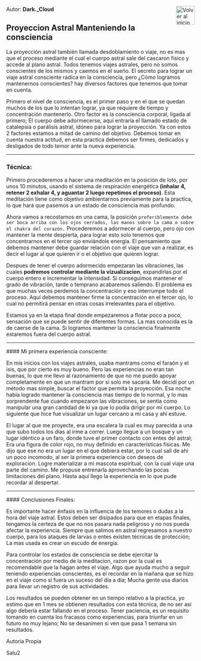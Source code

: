 Autor: **Dark._Cloud**
<a href="https://github.com/Ocul-LB/Projecto-LB/wiki"><img align="right" alt="Volver al inicio" title="Volver al inicio " src="https://i.imgur.com/GodtzYG.png" width=50></a>
## Proyeccion Astral Manteniendo la consciencia

La proyección astral también llamada desdoblamiento o viaje, no es mas que el proceso mediante el cual el cuerpo astral sale del cascaron fisico y accede al plano astral. Todos tenemos viajes astrales, pero no somos conscientes de los mismos y caemos en el sueño. El secreto para lograr un viaje astral consciente radica en la consciencia, pero ¿Cómo logramos mantenernos conscientes? hay diversos factores que tenemos que tomar en cuenta.

Primero el nivel de consciencia, es el primer paso y en el que se quedan muchos de los que lo intentan lograr, ya que requiere de tiempo y concentración mantenerlo. Otro factor es la consciencia corporal, ligada al primero; El cuerpo debe adormecerse, aquí entraría el llamado estado de catalepsia o parálisis astral, idóneo para lograr la proyección. Ya con estos 2 factores estamos a mitad de camino del objetivo. Debemos tomar en cuenta nuestra actitud, en esta practica debemos ser firmes, dedicados y desligados de todo temor ante la nueva experiencia.
<hr/>

### Técnica:

Primero procederemos a hacer una meditación en la posición de loto, por unos 10 minutos, usando el sistema de respiración energética **(inhalar 4, retener 2  exhalar 4, y aguantar 2 luego repetimos el proceso)**. Esta meditación tiene como objetivo ambientarnos previamente para la practica, lo que hará que pasemos a un estado de consciencia mas profundo.

Ahora vamos a recostarnos en una cama, la posición `preferiblemente debe ser boca arriba con los ojos cerrados, las manos sobre la cama o sobre el chakra del corazón.` Procederemos a adormecer al cuerpo, pero ojo con mantener la mente despierta, para lograr esto solo tenemos que concentrarnos en el tercer ojo enviándole energia. El pensamiento que debemos mantener debe guardar relación con el viaje que van a realizar, es decir el lugar al que quieren ir o el objetivo que quieren lograr.

Despues de tener el cuerpo adormecido empezaran las vibraciones, las cuales **podremos controlar mediante la vizualizacion**, expandirlas por el cuerpo entero e incrementar la intensidad. Si conseguimos mantener el grado de vibración, tarde o temprano acabaremos saliendo. El problema es que muchas veces perdemos la concentración y eso interrumpe todo el proceso. Aquí debemos mantener firme la concentración en el tercer ojo, lo cual no permitirá pensar en otras cosas irrelevantes para el objetivo.

Estamos ya en la etapa final donde empezaremos a flotar poco a poco, sensación que se puede sentir de diferentes formas. La mas conocida es la de caerse de la cama. Si logramos mantener la consciencia finalmente estaremos fuera del cuerpo astral.
<hr/>
#### Mi primera experiencia consciente:

En mis inicios con los viajes astrales, usaba mantrams como el faraón y el isis, que por cierto es muy bueno. Pero las experiencias no eran tan buenas, lo que me llevo al razonamiento de que no me puedo apoyar completamente en que un mantram por si solo me sacaría. Me decidí por un método mas simple, buscar el factor que permita la proyección. Esa noche habia logrado mantener la consciencia mas tiempo de lo normal, y lo mas sorprendente fue cuando empezaron las vibraciones, se sentia como manipular una gran cantidad de ki ya que lo podía dirigir por mi cuerpo. Lo siguiente que hice fue visualizar un lugar cercano a mi casa y ahí estuve.

El lugar al que me proyecte, era una escalera la cual es muy parecida a una que subo todos los días al irme a correr. Luego llegue a un bosque y un lugar idéntico a un faro, donde tuve el primer contacto con entes del astral; Era una figura de color rojo, no muy definido en características físicas. Me dijo que ese no era un lugar en el que debiera estar, por lo cual sali de ahi un poco incomodo, al ser la primera experiencia con deseos de exploracion. Logre materializar a mi mascota espiritual, con la cual viaje una parte del camino. Me propuse entrenarla aprovechando las pocas limitaciones del plano. Hasta aquí llego la experiencia en lo que pude recordar al despertar.
<hr/>
#### Conclusiones Finales:

Es importante hacer énfasis en la influencia de los temores o dudas a la hora del viaje astral. Estos deben ser disipados para que en etapas finales, tengamos la certeza de que no nos pasara nada peligroso y no nos pueda afectar la experiencia. Siempre que salimos en astral regresamos a nuestro cuerpo, para los ataques de larvas o entes existen técnicas de protección; La mas usada es crear un escudo de energia.

Para controlar los estados de consciencia se debe ejercitar la concentración por medio de la meditacion, razon por la cual es recomendable que la hagan antes el viaje. Algo que ayuda mucho a seguir teniendo experiencias conscientes, es el recordar en la mañana que se hizo en el viaje como si fuera un suceso del día a día; Mucha gente usa diarios para llevar un registro de sus actividades.

Los resultados se pueden obtener en un tiempo relativo a la practica, yo estimo que en 1 mes se obtienen resultados con esta técnica, de no ser así algo debería estar fallando en el proceso. Tener paciencia, es un requisito tomando en cuenta los fracasos como experiencias, para triunfar en un futuro no muy lejano; No se desanimen si ven que pasa 1 semana sin resultados.

Autoria Propia

Salu2
